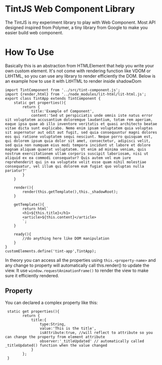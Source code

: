 # TintJS Web Component Library
The TintJS is my experiment library to play with Web Component. Most API designed inspired from Polymer, a tiny library from Google to make you easier build web component. 

# How To Use
Basically this is an abstraction from HTMLElement that help you write your own custom element. It's not come with rendering function like VDOM or LitHTML, so you can use any library to render efficiently the DOM. Below is an example how to use it with LitHTML to render inside shadowDom

```
import TintComponent from '../src/tint-component.js';
import {render,html} from '../node_modules/lit-html/lit-html.js'; 
export class TintApp extends TintComponent {
    static get properties(){
        return {
            title:'Example of Component',
            content:'Sed ut perspiciatis unde omnis iste natus error sit voluptatem accusantium doloremque laudantium, totam rem aperiam, eaque ipsa quae ab illo inventore veritatis et quasi architecto beatae vitae dicta sunt explicabo. Nemo enim ipsam voluptatem quia voluptas sit aspernatur aut odit aut fugit, sed quia consequuntur magni dolores eos qui ratione voluptatem sequi nesciunt. Neque porro quisquam est, qui dolorem ipsum quia dolor sit amet, consectetur, adipisci velit, sed quia non numquam eius modi tempora incidunt ut labore et dolore magnam aliquam quaerat voluptatem. Ut enim ad minima veniam, quis nostrum exercitationem ullam corporis suscipit laboriosam, nisi ut aliquid ex ea commodi consequatur? Quis autem vel eum iure reprehenderit qui in ea voluptate velit esse quam nihil molestiae consequatur, vel illum qui dolorem eum fugiat quo voluptas nulla pariatur?'
        }
    }
    
    render(){
        render(this.getTemplate(),this._shadowRoot);
    }

    getTemplate(){
        return html`
        <h1>${this.title}</h1>
        <article>${this.content}</article>
        `;
    }

    ready(){
        //do anything here like DOM manipulation
    }
}
customElements.define('tint-app',TintApp);

```

In theory you can access all the properties using `this.<property-name>` and any change to property will automatically call this.render() to update the view. It use `window.requestAnimationFrame()` to render the view to make sure it efficiently rendered.

## Property

You can declared a complex property like this:
```
 static get properties(){
        return {
            title:{
                type:String,
                value:'This is the title',
                isAttribute:true, //will reflect to attribute so you can change the property from element attribute
                observer:'_titleUpdated' // automatically called _titleUpdated() function when the value changed
            }
        };
 }
```